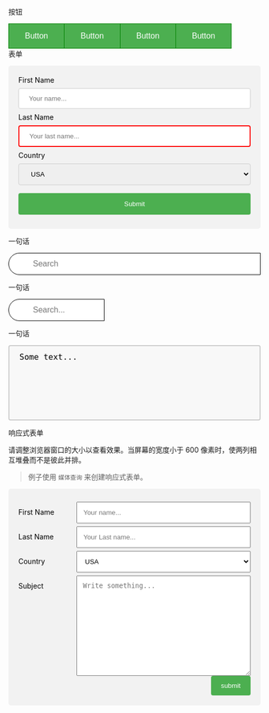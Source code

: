 按钮

<style>
  #exmp-btn01 .btn-group .mbtn{
    /* text-decoration: none; */
    /* text-align: center; */
    /* display: inline-block; */
    cursor:pointer;
    font-size: 16px;
    border: 1px solid green;
    background-color: #4caf50;
    color: #fff;
    padding: 15px 32px;
    float: left;
  }
  #exmp-btn01 .btn-group .mbtn:not(:last-child) {
    border-right: none; /* 阻止双边框 */
  }
  #exmp-btn01 .btn-group .mbtn:hover {
    background-color: #3e8e41;
  }
</style>

<div id='exmp-btn01'>
  <div class='btn-group'>
    <button class='mbtn'>Button</button>
    <button class='mbtn'>Button</button>
    <button class='mbtn'>Button</button>
    <button class='mbtn'>Button</button>
  </div>
</div>

<p style='clear:both'></p>

表单

<style>
  #exmp_form01 form{
    border-radius: 5px;
    background-color: #f2f2f2;
    padding: 20px;
    /* overflow: overlay; */
  }
  #exmp_form01 form label{
    color: #000;
  }
  #exmp_form01 form input[type='text'], #exmp_form01 form select {
    width: 100%;
    padding: 12px 20px;
    margin: 8px 0;
    border: 1px solid #ccc;
    border-radius: 4px;
    box-sizing: border-box;
    /* display: inline-block; */
  }
  #exmp_form01 form input[type='submit'] {
    width: 100%;
    background: #4caf50;
    border: none;
    color: #fff;
    padding: 14px 20px;
    margin: 8px 0;
    border-radius: 4px;
    cursor: pointer;
  }
  #exmp_form01 form input[type='submit']:hover {
    background-color: #45a049;
  }
  #exmp_form01 form input[name='lastname'] {
    border: 2px solid red;
  }
  #exmp_form01 form input:focus {
    background: lightblue;
    border: unset;
  }
</style>
<div id='exmp_form01'>
  <form>
    <label for='f_name'>First Name</label>
    <input type='text' id='f_name' name='firstname' placeholder='Your name...'>
    <label for='l_name'>Last Name</label>
    <input type='text' id='l_name' name='lastname' placeholder='Your last name...'>
    <label for='c_name'>Country</label>
    <select id='c_name' name='country'>
      <option value='usa'>USA</option>
      <option value='canada'>Canda</option>
      <option value='cn'>China</option>
    </select>
    <input type='submit' value='Submit'>
  </form>
</div>

<p>一句话</p>

<style>
  #exmp_form02 form .searchBox {
    width: 100%;
    padding: 12px 20px 12px 3em;
    box-sizing: border-box;
    font-size: 16px;
    background: url('https://cdn.jsdelivr.net/npm/simple-icons@v7/icons/google.svg');
    background-repeat: no-repeat;
    background-position: 0.5em;
    background-size: 1.5em;
    background-color: #fff;
    border-radius: 2em 0 0 2em;
    border: 1px solid #000;
  }
  #exmp_form02 form .searchBox:hover {
    border: 1px solid #aaa;
  }
</style>
<div id='exmp_form02'>
  <form>
    <input class='searchBox' type='text' name='search' placeholder='Search'>
    
  </form>
</div>

<p>一句话</p>

<style>
  #exmp_form03 form {
    max-width: 30em;
  }
  #exmp_form03 form input[type=text] {
    width: 12em; /* 变化动画需要有一个起始值，即width */
    min-width: 6em;;
    font-size: 16px;
    border: 1px solid #000;
    box-sizing: border-box;
    padding: 12px 20px 12px 3em;
    background: url('https://cdn.jsdelivr.net/npm/simple-icons@v7/icons/google.svg');
    background-repeat: no-repeat;
    background-position: 0.5em;
    background-size: 1.5em;
    background-color: #fff;
    border-radius: 2em 0 0 2em;
    transition: width 0.4s ease;
  }
  #exmp_form03 form .searchBox:hover {
    border: 1px solid #aaa;
  }
  #exmp_form03 input[type=text]:focus , #exmp_form03 input[type=text]:valid {
    width: 100%;
  }
</style>
<div id='exmp_form03'>
  <form>
    <input class='searchBox' type='text' name='search' placeholder='Search...' required pattern='\s*.*' />
  </form>
</div>

<p>一句话</p>

<style>
  #ttaare {
    width: 100%;
    height: 150px;
    padding: 12px 20px;
    box-sizing: border-box;
    border: 2px solid #ccc;
    border-radius: 4px;
    background-color: #f8f8f8;
    font-size: 16px;
    resize: none;
  }
</style>
<textarea id='ttaare'>Some text...</textarea>


<p>响应式表单</p>
<p>请调整浏览器窗口的大小以查看效果。当屏幕的宽度小于 600 像素时，使两列相互堆叠而不是彼此并排。</p>

> 例子使用 `媒体查询` 来创建响应式表单。

<style>
  #exmp_form05 * {
    /* box-sizing: border-box; */
  }
  #exmp_form05 label {
    /* display: inline-block; */
    padding: 12px 12px 12px 0;
    color: #000;
    display: inline-block;
  }
  #exmp_form05 input[type='text'], #exmp_form05 select, #exmp_form05 textarea {
    width: 100%;
    padding: 12px;
    box-sizing: border-box;
    /* border-radius: 4px; */
  }
  #exmp_form05 textarea { 
    height: 200px;
    resize: vertical;
  }
  #exmp_form05 .col {
    float: left;
    margin-top: 6px;
  }
  #exmp_form05 .col-25 {
    width: 25%;
  }
  #exmp_form05 .col-75 {
    width: 75%;
  }
  #exmp_form05 input[type='submit'] {
    float: right;
    padding: 12px 20px;
    background-color: #4caf50;
    border: none;
    color: #fff;
    border-radius: 4px;
    cursor: pointer;
  }
  #exmp_form05 input[type='submit']:hover {
    background-color: #45a049;
  }
  #exmp_form05 .row {
    clear: both;
  }
  #exmp_form05 .form-container {
    background-color: #f2f2f2;
    overflow: hidden;
    border-radius: 5px;
    padding: 20px;
  }
  @media screen and (max-width: 600px) {
    #exmp_form05 .col-25, #exmp_form05 .col-75, #exmp_form05 input[type='submit']{
      width: 100%;
      margin-top: 0;
    }
  }
</style>

<div id='exmp_form05'> 
  <div class='form-container'>
    <form>
      <div class='row'>
        <div class='col col-25'>
          <label form='fname'>First Name</label>
        </div>
        <div class='col col-75'>
          <input type='text' id='fname' name='firstname' placeholder='Your name...'>
        </div>
      </div>
      <div class='row'>
        <div class='col col-25'>
          <label form='lname'>Last Name</label>
        </div>
        <div class='col col-75'>
          <input type='text' id='fname' name='lastname' placeholder='Your Last name...'>
        </div>
      </div>
      <div class='row'>
        <div class='col col-25'>
          <label form='fcountry'>Country</label>
        </div>
        <div class='col col-75'>
          <select id='fcountry' name='country'>
            <option value='usa'>USA</option>
            <option value='cn'>China</option>
            <option value='canada'>Canada</option>
          </select>
        </div>
      </div>
      <div class='row'>
        <div class='col col-25'>
          <label form='fsubject'>Subject</label>
        </div>
        <div class='col col-75'>
          <textarea id='fsubject' name='subject' placeholder='Write something...'></textarea>
        </div>
      </div>
      <div class='row'>
        <input type='submit' value='submit'>
      </div>
    </form>
  </div>
</div>